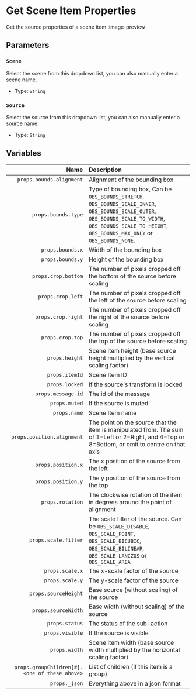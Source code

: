 # Get Scene Item Properties
Get the source properties of a scene item
:image-preview

## Parameters
### `Scene`
Select the scene from this dropdown list, you can also manually enter a scene name.

- Type: `String`

### `Source`
Select the source from this dropdown list, you can also manually enter a source name.

- Type: `String`

## Variables
Name | Description
----:|:------------
`props.bounds.alignment` | Alignment of the bounding box
`props.bounds.type` | Type of bounding box, Can be `OBS_BOUNDS_STRETCH`, `OBS_BOUNDS_SCALE_INNER`, `OBS_BOUNDS_SCALE_OUTER`, `OBS_BOUNDS_SCALE_TO_WIDTH`, `OBS_BOUNDS_SCALE_TO_HEIGHT`, `OBS_BOUNDS_MAX_ONLY` or `OBS_BOUNDS_NONE`.
`props.bounds.x` | Width of the bounding box
`props.bounds.y` | Height of the bounding box
`props.crop.bottom` | The number of pixels cropped off the bottom of the source before scaling
`props.crop.left` | The number of pixels cropped off the left of the source before scaling
`props.crop.right` | The number of pixels cropped off the right of the source before scaling
`props.crop.top` | The number of pixels cropped off the top of the source before scaling
`props.height` | Scene item height (base source height multiplied by the vertical scaling factor)
`props.itemId` | Scene Item ID
`props.locked` | If the source's transform is locked
`props.message-id` | The id of the message
`props.muted` | If the source is muted
`props.name` | Scene Item name
`props.position.alignment` | The point on the source that the item is manipulated from. The sum of 1=Left or 2=Right, and 4=Top or 8=Bottom, or omit to centre on that axis
`props.position.x` | The x position of the source from the left
`props.position.y` | The y position of the source from the top
`props.rotation` | The clockwise rotation of the item in degrees around the point of alignment
`props.scale.filter` | The scale filter of the source. Can be `OBS_SCALE_DISABLE`, `OBS_SCALE_POINT`, `OBS_SCALE_BICUBIC`, `OBS_SCALE_BILINEAR`, `OBS_SCALE_LANCZOS` or `OBS_SCALE_AREA`
`props.scale.x` | The x-scale factor of the source
`props.scale.y` | The y-scale factor of the source
`props.sourceHeight` | Base source (without scaling) of the source
`props.sourceWidth` | Base width (without scaling) of the source
`props.status` | The status of the sub-action
`props.visible` | If the source is visible
`props.width` | Scene item width (base source width multiplied by the horizontal scaling factor)
`props.groupChildren[#].<one of these above>` | List of children (if this item is a group)
`props._json` | Everything above in a json format